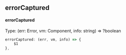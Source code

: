 ## errorCaptured
#### errorCaptured
Type: (err: Error, vm: Component, info: string) => ?boolean
```javascript
errorCaptured: (err, vm, info) => {
	$1
},
```